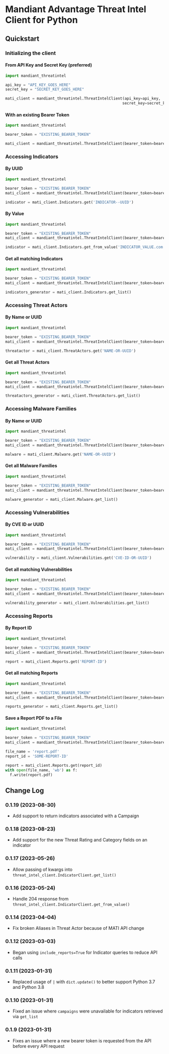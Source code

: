 # Mandiant Advantage Threat Intel Client for Python

## Quickstart

### Initializing the client

#### From API Key and Secret Key (preferred)

```Python
import mandiant_threatintel

api_key = "API_KEY_GOES_HERE"
secret_key = "SECRET_KEY_GOES_HERE"

mati_client = mandiant_threatintel.ThreatIntelClient(api_key=api_key,
                                                    secret_key=secret_key)
```

#### With an existing Bearer Token

```Python
import mandiant_threatintel

bearer_token = "EXISTING_BEARER_TOKEN"

mati_client = mandiant_threatintel.ThreatIntelClient(bearer_token=bearer_token)
```

### Accessing Indicators

#### By UUID
```Python
import mandiant_threatintel

bearer_token = "EXISTING_BEARER_TOKEN"
mati_client = mandiant_threatintel.ThreatIntelClient(bearer_token=bearer_token)

indicator = mati_client.Indicators.get('INDICATOR--UUID')
```

#### By Value
```Python
import mandiant_threatintel

bearer_token = "EXISTING_BEARER_TOKEN"
mati_client = mandiant_threatintel.ThreatIntelClient(bearer_token=bearer_token)

indicator = mati_client.Indicators.get_from_value('INDICATOR_VALUE.com')
```

#### Get all matching Indicators
```Python
import mandiant_threatintel

bearer_token = "EXISTING_BEARER_TOKEN"
mati_client = mandiant_threatintel.ThreatIntelClient(bearer_token=bearer_token)

indicators_generator = mati_client.Indicators.get_list()
```

### Accessing Threat Actors

#### By Name or UUID
```Python
import mandiant_threatintel

bearer_token = "EXISTING_BEARER_TOKEN"
mati_client = mandiant_threatintel.ThreatIntelClient(bearer_token=bearer_token)

threatactor = mati_client.ThreatActors.get('NAME-OR-UUID')
```

#### Get all Threat Actors
```Python
import mandiant_threatintel

bearer_token = "EXISTING_BEARER_TOKEN"
mati_client = mandiant_threatintel.ThreatIntelClient(bearer_token=bearer_token)

threatactors_generator = mati_client.ThreatActors.get_list()
```

### Accessing Malware Families

#### By Name or UUID
```Python
import mandiant_threatintel

bearer_token = "EXISTING_BEARER_TOKEN"
mati_client = mandiant_threatintel.ThreatIntelClient(bearer_token=bearer_token)

malware = mati_client.Malware.get('NAME-OR-UUID')
```

#### Get all Malware Families
```Python
import mandiant_threatintel

bearer_token = "EXISTING_BEARER_TOKEN"
mati_client = mandiant_threatintel.ThreatIntelClient(bearer_token=bearer_token)

malware_generator = mati_client.Malware.get_list()
```

### Accessing Vulnerabilities

#### By CVE ID or UUID
```Python
import mandiant_threatintel

bearer_token = "EXISTING_BEARER_TOKEN"
mati_client = mandiant_threatintel.ThreatIntelClient(bearer_token=bearer_token)

vulnerability = mati_client.Vulnerabilities.get('CVE-ID-OR-UUID')
```

#### Get all matching Vulnerabilities
```Python
import mandiant_threatintel

bearer_token = "EXISTING_BEARER_TOKEN"
mati_client = mandiant_threatintel.ThreatIntelClient(bearer_token=bearer_token)

vulnerability_generator = mati_client.Vulnerabilities.get_list()
```

### Accessing Reports

#### By Report ID
```Python
import mandiant_threatintel

bearer_token = "EXISTING_BEARER_TOKEN"
mati_client = mandiant_threatintel.ThreatIntelClient(bearer_token=bearer_token)

report = mati_client.Reports.get('REPORT-ID')
```

#### Get all matching Reports
```Python
import mandiant_threatintel

bearer_token = "EXISTING_BEARER_TOKEN"
mati_client = mandiant_threatintel.ThreatIntelClient(bearer_token=bearer_token)

reports_generator = mati_client.Reports.get_list()
```

#### Save a Report PDF to a File
```Python
import mandiant_threatintel

bearer_token = "EXISTING_BEARER_TOKEN"
mati_client = mandiant_threatintel.ThreatIntelClient(bearer_token=bearer_token)

file_name = 'report.pdf'
report_id = 'SOME-REPORT-ID'

report = mati_client.Reports.get(report_id)
with open(file_name, 'wb') as f:
  f.write(report.pdf)
```

## Change Log

### 0.1.19 (2023-08-30)
* Add support to return indicators associated with a Campaign

### 0.1.18 (2023-08-23)
* Add support for the new Threat Rating and Category fields on an indicator 

### 0.1.17 (2023-05-26)
* Allow passing of kwargs into `threat_intel_client.IndicatorClient.get_list()`

### 0.1.16 (2023-05-24)
* Handle 204 response from `threat_intel_client.IndicatorClient.get_from_value()`

### 0.1.14 (2023-04-04)
* Fix broken Aliases in Threat Actor because of MATI API change

### 0.1.12 (2023-03-03)
* Began using `include_reports=True` for Indicator queries to reduce API calls

### 0.1.11 (2023-01-31)
* Replaced usage of `|` with `dict.update()` to better support Python 3.7 and Python 3.8

### 0.1.10 (2023-01-31)
* Fixed an issue where `campaigns` were unavailable for indicators retrieved via `get_list`

### 0.1.9 (2023-01-31)

* Fixes an issue where a new bearer token is requested from the API before every API request
